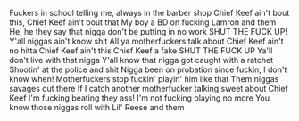 Fuckers in school telling me, always in the barber shop
Chief Keef ain't bout this, Chief Keef ain't bout that
My boy a BD on fucking Lamron and them
He, he they say that nigga don't be putting in no work
SHUT THE FUCK UP!
Y'all niggas ain't know shit
All ya motherfuckers talk about
Chief Keef ain't no hitta Chief Keef ain't this Chief Keef a fake SHUT THE FUCK UP Ya'll don't live with that nigga
Y'all know that nigga got caught with a ratchet
Shootin' at the police and shit
Nigga been on probation since fuckin, I don't know when! Motherfuckers stop fuckin' playin' him like that
Them niggas savages out there
If I catch another motherfucker talking sweet about Chief Keef I'm fucking beating they ass! I'm not fucking playing no more You know those niggas roll with Lil' Reese and them